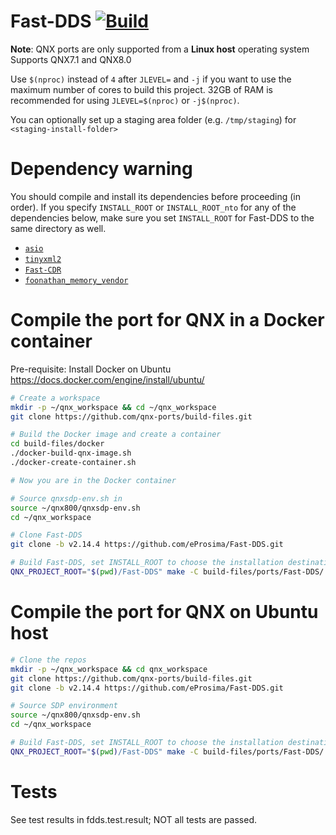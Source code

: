 # Fast-DDS [![Build](https://github.com/qnx-ports/build-files/actions/workflows/Fast-DDS.yml/badge.svg)](https://github.com/qnx-ports/build-files/actions/workflows/Fast-DDS.yml)

**Note**: QNX ports are only supported from a **Linux host** operating system
Supports QNX7.1 and QNX8.0

Use `$(nproc)` instead of `4` after `JLEVEL=` and `-j` if you want to use the maximum number of cores to build this project.
32GB of RAM is recommended for using `JLEVEL=$(nproc)` or `-j$(nproc)`.

You can optionally set up a staging area folder (e.g. `/tmp/staging`) for `<staging-install-folder>`

# Dependency warning

You should compile and install its dependencies before proceeding (in order). If you specify `INSTALL_ROOT` or `INSTALL_ROOT_nto` for any of the dependencies below, make sure you set `INSTALL_ROOT` for Fast-DDS to the same directory as well.
+ [`asio`](https://github.com/qnx-ports/build-files/tree/main/ports/asio)
+ [`tinyxml2`](https://github.com/qnx-ports/build-files/tree/main/ports/tinyxml2)
+ [`Fast-CDR`](https://github.com/qnx-ports/build-files/tree/main/ports/Fast-CDR)
+ [`foonathan_memory_vendor`](https://github.com/qnx-ports/build-files/tree/main/ports/foonathan_memory_vendor)

# Compile the port for QNX in a Docker container

Pre-requisite: Install Docker on Ubuntu https://docs.docker.com/engine/install/ubuntu/
```bash
# Create a workspace
mkdir -p ~/qnx_workspace && cd ~/qnx_workspace
git clone https://github.com/qnx-ports/build-files.git

# Build the Docker image and create a container
cd build-files/docker
./docker-build-qnx-image.sh
./docker-create-container.sh

# Now you are in the Docker container

# Source qnxsdp-env.sh in
source ~/qnx800/qnxsdp-env.sh
cd ~/qnx_workspace

# Clone Fast-DDS
git clone -b v2.14.4 https://github.com/eProsima/Fast-DDS.git

# Build Fast-DDS, set INSTALL_ROOT to choose the installation destination
QNX_PROJECT_ROOT="$(pwd)/Fast-DDS" make -C build-files/ports/Fast-DDS/ INSTALL_ROOT=<staging-install-folder> install -j4
```

# Compile the port for QNX on Ubuntu host

```bash
# Clone the repos
mkdir -p ~/qnx_workspace && cd qnx_workspace
git clone https://github.com/qnx-ports/build-files.git
git clone -b v2.14.4 https://github.com/eProsima/Fast-DDS.git

# Source SDP environment
source ~/qnx800/qnxsdp-env.sh
cd ~/qnx_workspace

# Build Fast-DDS, set INSTALL_ROOT to choose the installation destination
QNX_PROJECT_ROOT="$(pwd)/Fast-DDS" make -C build-files/ports/Fast-DDS/ INSTALL_ROOT=<staging-install-folder> install -j4
```

# Tests
See test results in fdds.test.result; NOT all tests are passed.
